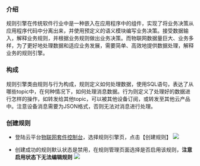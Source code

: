 
### 介绍

规则引擎在传统软件行业中是一种嵌入在应用程序中的组件，实现了将业务决策从应用程序代码中分离出来，并使用预定义的语义模块编写业务决策。接受数据输入，解释业务规则，并根据业务规则做出业务决策。而物联网数据量巨大、业务多样，为了更好地处理数据和适应业务发展，需要简单、高效地提供数据处理，解释业务的规则引擎。

### 构成

规则引擎类由规则与行为构成，规则定义如何处理数据，使用SQL语句，表达了从哪些topic中，在何种情况下，如何处理消息数据。行为则定义了处理好的数据进行怎样的操作，如转发给其他topic，可以被其他设备订阅，或转发至其他云产品中。注意设备消息需要为JSON格式，否则无法对消息进行处理。

### 创建规则
- 登陆云平台[物联网套件控制台](http://console.tce.fsphere.cn/iotsuite/product)，选择规则引擎页，点击【创建规则】
![](http://imgcache.tcecqpoc.fsphere.cn/image/main.qcloudimg.com/raw/383f7cefed20ba6cc1be6e4b85a01fdf.png)

- 创建成功的规则默认状态是禁用，在规则管理页面选择是否启用该规则，**注意启用状态下无法编辑规则**
![](http://imgcache.tcecqpoc.fsphere.cn/image/main.qcloudimg.com/raw/88f2e754ba276d6c46292e4d59880897.png)

